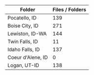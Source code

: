 | Folder            |   Files / Folders |
|-------------------|-------------------|
| Pocatello, ID     |               139 |
| Boise City, ID    |               271 |
| Lewiston, ID-WA   |               144 |
| Twin Falls, ID    |                11 |
| Idaho Falls, ID   |               137 |
| Coeur d'Alene, ID |                 0 |
| Logan, UT-ID      |               138 |